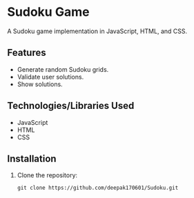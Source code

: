 # Sudoku Game

A Sudoku game implementation in JavaScript, HTML, and CSS.

## Features

- Generate random Sudoku grids.
- Validate user solutions.
- Show solutions.

## Technologies/Libraries Used

- JavaScript
- HTML
- CSS

## Installation

1. Clone the repository:

   ```shell
   git clone https://github.com/deepak170601/Sudoku.git
